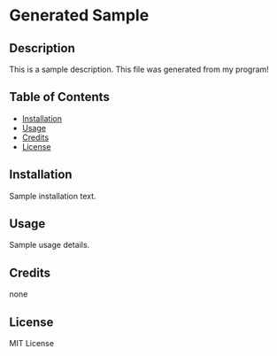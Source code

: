 
# Generated Sample

## Description

This is a sample description. This file was generated from my program!

## Table of Contents

- [Installation](#installation)
- [Usage](#usage)
- [Credits](#credits)
- [License](#license)

## Installation

Sample installation text.

## Usage

Sample usage details.

## Credits

none

## License

MIT License
